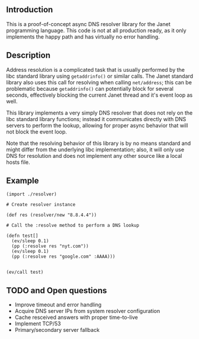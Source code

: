 
## Introduction

This is a proof-of-concept async DNS resolver library for the Janet programming
language. This code is not at all production ready, as it only implements the
happy path and has virtually no error handling.

## Description

Address resolution is a complicated task that is usually performed by the libc
standard library using `getaddrinfo()` or similar calls. The Janet standard
library also uses this call for resolving when calling `net/address`; this can
be problematic because `getaddrinfo()` can potentially block for several
seconds, effectively blocking the current Janet thread and it's event loop as
well.

This library implements a very simply DNS resolver that does not rely on the
libc standard library functions; instead it communicates directly with DNS
servers to perform the lookup, allowing for proper async behavior that will not
block the event loop.

Note that the resolving behavior of this library is by no means standard and
might differ from the underlying libc implementation; also, it will only use
DNS for resolution and does not implement any other source like a local hosts
file.


## Example

```janet
(import ./resolver)

# Create resolver instance

(def res (resolver/new "8.8.4.4"))

# Call the :resolve method to perform a DNS lookup

(defn test[]
  (ev/sleep 0.1)
  (pp (:resolve res "nyt.com"))
  (ev/sleep 0.1)
  (pp (:resolve res "google.com" :AAAA)))


(ev/call test)
```

## TODO and Open questions

- Improve timeout and error handling
- Acquire DNS server IPs from system resolver configuration
- Cache resceived answers with proper time-to-live
- Implement TCP/53
- Primary/secondary server fallback

